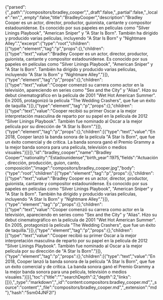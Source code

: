 {"parsed":{"_path":"/compositors/bradley_cooper","_draft":false,"_partial":false,"_locale":"en","_empty":false,"title":"BradleyCooper","description":"Bradley Cooper es un actor, director, productor, guionista, cantante y compositor estadounidense. Es conocido por sus papeles en películas como \"Silver Linings Playbook\", \"American Sniper\" y \"A Star Is Born\". También ha dirigido y producido varias películas, incluyendo \"A Star Is Born\" y \"Nightmare Alley\".","excerpt":{"type":"root","children":[{"type":"element","tag":"p","props":{},"children":[{"type":"text","value":"Bradley Cooper es un actor, director, productor, guionista, cantante y compositor estadounidense. Es conocido por sus papeles en películas como \"Silver Linings Playbook\", \"American Sniper\" y \"A Star Is Born\". También ha dirigido y producido varias películas, incluyendo \"A Star Is Born\" y \"Nightmare Alley\"."}]},{"type":"element","tag":"p","props":{},"children":[{"type":"text","value":"Cooper comenzó su carrera como actor en la televisión, apareciendo en series como \"Sex and the City\" y \"Alias\". Hizo su debut cinematográfico en la película de 2001 \"Wet Hot American Summer\". En 2005, protagonizó la película \"The Wedding Crashers\", que fue un éxito de taquilla."}]},{"type":"element","tag":"p","props":{},"children":[{"type":"text","value":"Cooper recibió su primer Oscar a la mejor interpretación masculina de reparto por su papel en la película de 2012 \"Silver Linings Playbook\". También fue nominado al Oscar a la mejor película por su dirección de \"A Star Is Born\"."}]},{"type":"element","tag":"p","props":{},"children":[{"type":"text","value":"En 2018, Cooper lanzó la banda sonora de la película \"A Star Is Born\", que fue un éxito comercial y de crítica. La banda sonora ganó el Premio Grammy a la mejor banda sonora para una película, televisión o medios visuales."}]}]},"id":"bradley_cooper","name":"Bradley Cooper","nationality":"Estadounidense","birth_year":1975,"fields":"Actuación, dirección, producción, guion, canto, composición","image":"compositors/bradley_cooper.jpg","body":{"type":"root","children":[{"type":"element","tag":"p","props":{},"children":[{"type":"text","value":"Bradley Cooper es un actor, director, productor, guionista, cantante y compositor estadounidense. Es conocido por sus papeles en películas como \"Silver Linings Playbook\", \"American Sniper\" y \"A Star Is Born\". También ha dirigido y producido varias películas, incluyendo \"A Star Is Born\" y \"Nightmare Alley\"."}]},{"type":"element","tag":"p","props":{},"children":[{"type":"text","value":"Cooper comenzó su carrera como actor en la televisión, apareciendo en series como \"Sex and the City\" y \"Alias\". Hizo su debut cinematográfico en la película de 2001 \"Wet Hot American Summer\". En 2005, protagonizó la película \"The Wedding Crashers\", que fue un éxito de taquilla."}]},{"type":"element","tag":"p","props":{},"children":[{"type":"text","value":"Cooper recibió su primer Oscar a la mejor interpretación masculina de reparto por su papel en la película de 2012 \"Silver Linings Playbook\". También fue nominado al Oscar a la mejor película por su dirección de \"A Star Is Born\"."}]},{"type":"element","tag":"p","props":{},"children":[{"type":"text","value":"En 2018, Cooper lanzó la banda sonora de la película \"A Star Is Born\", que fue un éxito comercial y de crítica. La banda sonora ganó el Premio Grammy a la mejor banda sonora para una película, televisión o medios visuales."}]}],"toc":{"title":"","searchDepth":2,"depth":2,"links":[]}},"_type":"markdown","_id":"content:compositors:bradley_cooper.md","_source":"content","_file":"compositors/bradley_cooper.md","_extension":"md"},"hash":"5sm04JNF2l"}